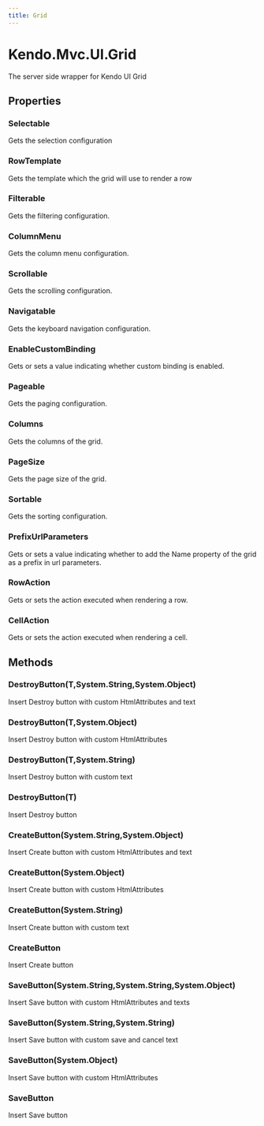 ```yaml
---
title: Grid
---
```


# Kendo.Mvc.UI.Grid
The server side wrapper for Kendo UI Grid



## Properties


### Selectable

Gets the selection configuration

### RowTemplate

Gets the template which the grid will use to render a row

### Filterable

Gets the filtering configuration.

### ColumnMenu

Gets the column menu configuration.

### Scrollable

Gets the scrolling configuration.

### Navigatable

Gets the keyboard navigation configuration.

### EnableCustomBinding

Gets or sets a value indicating whether custom binding is enabled.

### Pageable

Gets the paging configuration.

### Columns

Gets the columns of the grid.

### PageSize

Gets the page size of the grid.

### Sortable

Gets the sorting configuration.

### PrefixUrlParameters

Gets or sets a value indicating whether to add the Name property of the grid as a prefix in url parameters.

### RowAction

Gets or sets the action executed when rendering a row.

### CellAction

Gets or sets the action executed when rendering a cell.




## Methods


### DestroyButton(T,System.String,System.Object)
Insert Destroy button with custom HtmlAttributes and text





### DestroyButton(T,System.Object)
Insert Destroy button with custom HtmlAttributes





### DestroyButton(T,System.String)
Insert Destroy button with custom text





### DestroyButton(T)
Insert Destroy button





### CreateButton(System.String,System.Object)
Insert Create button with custom HtmlAttributes and text





### CreateButton(System.Object)
Insert Create button with custom HtmlAttributes





### CreateButton(System.String)
Insert Create button with custom text





### CreateButton
Insert Create button





### SaveButton(System.String,System.String,System.Object)
Insert Save button with custom HtmlAttributes and texts





### SaveButton(System.String,System.String)
Insert Save button with custom save and cancel text





### SaveButton(System.Object)
Insert Save button with custom HtmlAttributes





### SaveButton
Insert Save button






